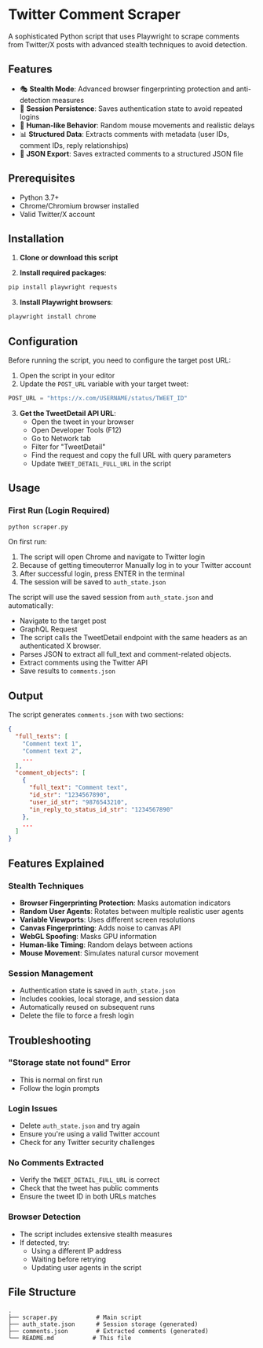 # Twitter Comment Scraper

A sophisticated Python script that uses Playwright to scrape comments from Twitter/X posts with advanced stealth techniques to avoid detection.

## Features

- 🎭 **Stealth Mode**: Advanced browser fingerprinting protection and anti-detection measures
- 🔐 **Session Persistence**: Saves authentication state to avoid repeated logins
- 🤖 **Human-like Behavior**: Random mouse movements and realistic delays
- 📊 **Structured Data**: Extracts comments with metadata (user IDs, comment IDs, reply relationships)
- 💾 **JSON Export**: Saves extracted comments to a structured JSON file

## Prerequisites

- Python 3.7+
- Chrome/Chromium browser installed
- Valid Twitter/X account

## Installation

1. **Clone or download this script**

2. **Install required packages**:
```bash
pip install playwright requests
```

3. **Install Playwright browsers**:
```bash
playwright install chrome
```

## Configuration

Before running the script, you need to configure the target post URL:

1. Open the script in your editor
2. Update the `POST_URL` variable with your target tweet:
```python
POST_URL = "https://x.com/USERNAME/status/TWEET_ID"
```

3. **Get the TweetDetail API URL**:
   - Open the tweet in your browser
   - Open Developer Tools (F12)
   - Go to Network tab
   - Filter for "TweetDetail"
   - Find the request and copy the full URL with query parameters
   - Update `TWEET_DETAIL_FULL_URL` in the script

## Usage

### First Run (Login Required)

```bash
python scraper.py
```

On first run:
1. The script will open Chrome and navigate to Twitter login
2. Because of getting timeouterror Manually log in to your Twitter account 
3. After successful login, press ENTER in the terminal
4. The session will be saved to `auth_state.json`



The script will use the saved session from `auth_state.json` and automatically:
- Navigate to the target post
- GraphQL Request
- The script calls the TweetDetail endpoint with the same headers as an authenticated X browser.
- Parses JSON to extract all full_text and comment-related objects.
- Extract comments using the Twitter API
- Save results to `comments.json`

## Output

The script generates `comments.json` with two sections:

```json
{
  "full_texts": [
    "Comment text 1",
    "Comment text 2",
    ...
  ],
  "comment_objects": [
    {
      "full_text": "Comment text",
      "id_str": "1234567890",
      "user_id_str": "9876543210",
      "in_reply_to_status_id_str": "1234567890"
    },
    ...
  ]
}
```

## Features Explained

### Stealth Techniques

- **Browser Fingerprinting Protection**: Masks automation indicators
- **Random User Agents**: Rotates between multiple realistic user agents
- **Variable Viewports**: Uses different screen resolutions
- **Canvas Fingerprinting**: Adds noise to canvas API
- **WebGL Spoofing**: Masks GPU information
- **Human-like Timing**: Random delays between actions
- **Mouse Movement**: Simulates natural cursor movement

### Session Management

- Authentication state is saved in `auth_state.json`
- Includes cookies, local storage, and session data
- Automatically reused on subsequent runs
- Delete the file to force a fresh login

## Troubleshooting

### "Storage state not found" Error
- This is normal on first run
- Follow the login prompts

### Login Issues
- Delete `auth_state.json` and try again
- Ensure you're using a valid Twitter account
- Check for any Twitter security challenges

### No Comments Extracted
- Verify the `TWEET_DETAIL_FULL_URL` is correct
- Check that the tweet has public comments
- Ensure the tweet ID in both URLs matches

### Browser Detection
- The script includes extensive stealth measures
- If detected, try:
  - Using a different IP address
  - Waiting before retrying
  - Updating user agents in the script

## File Structure

```
.
├── scraper.py           # Main script
├── auth_state.json      # Session storage (generated)
├── comments.json        # Extracted comments (generated)
└── README.md           # This file
```

